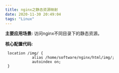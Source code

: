```yaml
---
title: nginx之静态资源映射
date: 2020-11-30 20:49:04
tags: "Linux"
---
```


**主要应用场景:**
访问nginx不同目录下的静态资源。
<!--more-->
**核心配置代码:**
```
 location /img/ {
            alias /home/software/nginx/html/img/;
            autoindex on;
 }


```

